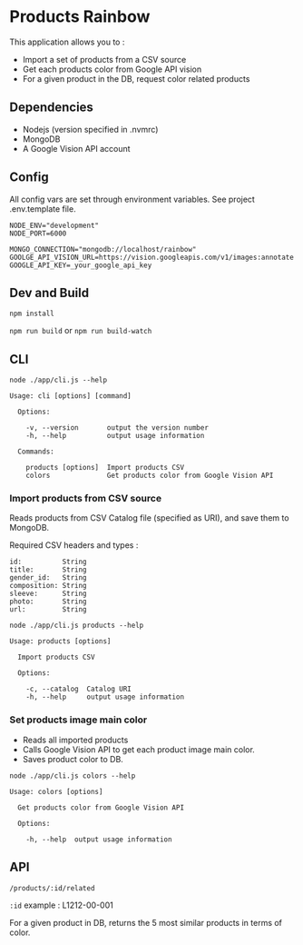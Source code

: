 # Products Rainbow

This application allows you to :

- Import a set of products from a CSV source
- Get each products color from Google API vision
- For a given product in the DB, request color related products

## Dependencies

- Nodejs (version specified in .nvmrc)
- MongoDB
- A Google Vision API account

## Config

All config vars are set through environment variables.
See project .env.template file.

```
NODE_ENV="development"
NODE_PORT=6000

MONGO_CONNECTION="mongodb://localhost/rainbow"
GOOLGE_API_VISION_URL=https://vision.googleapis.com/v1/images:annotate
GOOGLE_API_KEY=_your_google_api_key
```


## Dev and Build

`npm install`

`npm run build` or `npm run build-watch`


## CLI

`node ./app/cli.js --help`

```
Usage: cli [options] [command]

  Options:

    -v, --version       output the version number
    -h, --help          output usage information

  Commands:

    products [options]  Import products CSV
    colors              Get products color from Google Vision API
```

### Import products from CSV source

Reads products from CSV Catalog file (specified as URI), and save them to MongoDB.

Required CSV headers and types :

```
id:          String
title:       String
gender_id:   String
composition: String
sleeve:      String
photo:       String
url:         String
```


`node ./app/cli.js products --help`

```
Usage: products [options]

  Import products CSV

  Options:

    -c, --catalog  Catalog URI
    -h, --help     output usage information
```

### Set products image main color

- Reads all imported products
- Calls Google Vision API to get each product image main color.
- Saves product color to DB.

`node ./app/cli.js colors --help`

```
Usage: colors [options]

  Get products color from Google Vision API

  Options:

    -h, --help  output usage information
```

## API

`/products/:id/related`

`:id` example : L1212-00-001

For a given product in DB, returns the 5 most similar products in terms of color.
